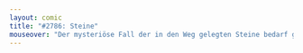 ```yaml
---
layout: comic
title: "#2786: Steine"
mouseover: "Der mysteriöse Fall der in den Weg gelegten Steine bedarf gründlicher Investigation. Auch mit dem Rücken."
---
```

